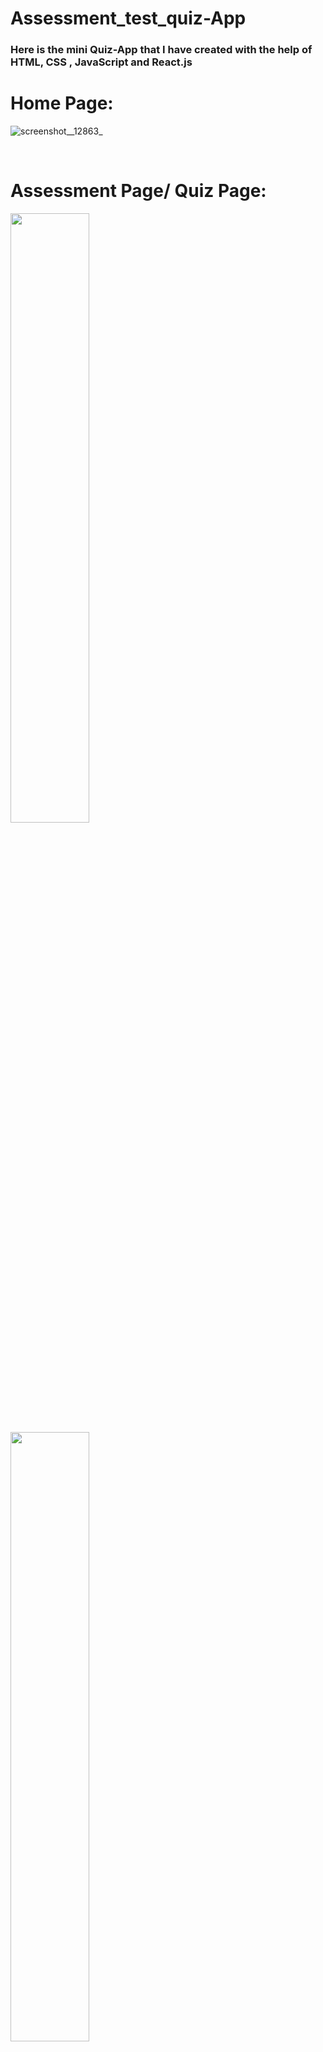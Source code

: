# Assessment_test_quiz-App
### Here is the mini Quiz-App that I have created with the help of HTML, CSS , JavaScript and React.js 

# Home Page:
![screenshot__12863_](https://user-images.githubusercontent.com/105616033/201506121-de6aa533-48b9-4728-b039-79b81d594564.png)

<br/>

# Assessment Page/ Quiz Page:
<div display="flex">
<img width="50%" src="https://user-images.githubusercontent.com/105616033/201506150-2577c155-24c4-4e55-b088-5fc17eec5b19.png" />
<img width="50%" src="https://user-images.githubusercontent.com/105616033/201506158-ca5bd292-d928-4fc8-8f79-f939d621f5cd.png" />
</div>
